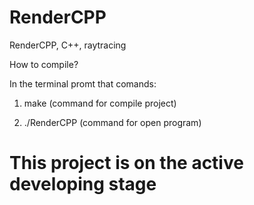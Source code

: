 # RenderCPP
RenderCPP, C++, raytracing

How to compile?

In the terminal promt that comands:

1) make            (command for compile project)

2) ./RenderCPP     (command for open program)

# This project is on the active developing stage